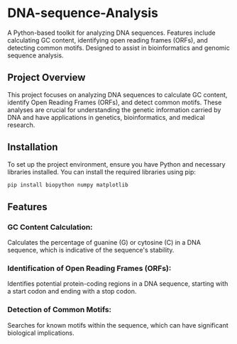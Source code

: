 # DNA-sequence-Analysis
A Python-based toolkit for analyzing DNA sequences. Features include calculating GC content, identifying open reading frames (ORFs), and detecting common motifs. Designed to assist in bioinformatics and genomic sequence analysis.


## Project Overview
This project focuses on analyzing DNA sequences to calculate GC content, identify Open Reading Frames (ORFs), and detect common motifs. These analyses are crucial for understanding the genetic information carried by DNA and have applications in genetics, bioinformatics, and medical research.

## Installation

To set up the project environment, ensure you have Python and necessary libraries installed. You can install the required libraries using pip:

```bash
pip install biopython numpy matplotlib
```

## Features

 ### GC Content Calculation: 
 Calculates the percentage of guanine (G) or cytosine (C) in a DNA sequence, which is indicative of the sequence's stability.

### Identification of Open Reading Frames (ORFs):
Identifies potential protein-coding regions in a DNA sequence, starting with a start codon and ending with a stop codon.

### Detection of Common Motifs: 
Searches for known motifs within the sequence, which can have significant biological implications.

